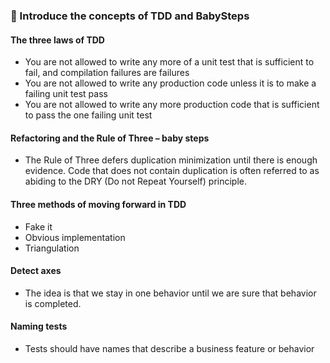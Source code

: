 ### 🚦 Introduce the concepts of TDD and BabySteps

#### The three laws of TDD
-  You are not allowed to write any more of a unit test that is sufficient to fail, and compilation failures are failures
-  You are not allowed to write any production code unless it is to make a failing unit test pass
-  You are not allowed to write any more production code that is sufficient to pass the one failing unit test

#### Refactoring and the Rule of Three – baby steps
- The Rule of Three defers duplication minimization until there is enough evidence. Code that does not contain duplication is often referred to as abiding to the DRY (Do not Repeat Yourself) principle.


#### Three methods of moving forward in TDD
-  Fake it
-  Obvious implementation
-  Triangulation

#### Detect axes
- The idea is that we stay in one behavior until we are sure that behavior is completed.
​
#### Naming tests
- Tests should have names that describe a business feature or behavior
